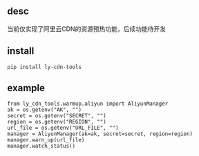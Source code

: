 desc
-----------------

当前仅实现了阿里云CDN的资源预热功能，后续功能待开发


install
-----------------

`pip install ly-cdn-tools`


example
----------

```
from ly_cdn_tools.warmup.aliyun import AliyunManager
ak = os.getenv("AK", "")
secret = os.getenv("SECRET", "")
region = os.getenv("REGION", "")
url_file = os.getenv("URL_FILE", "")
manager = AliyunManager(ak=ak, secret=secret, region=region)
manager.warn_up(url_file)
manager.watch_status()

``` 
